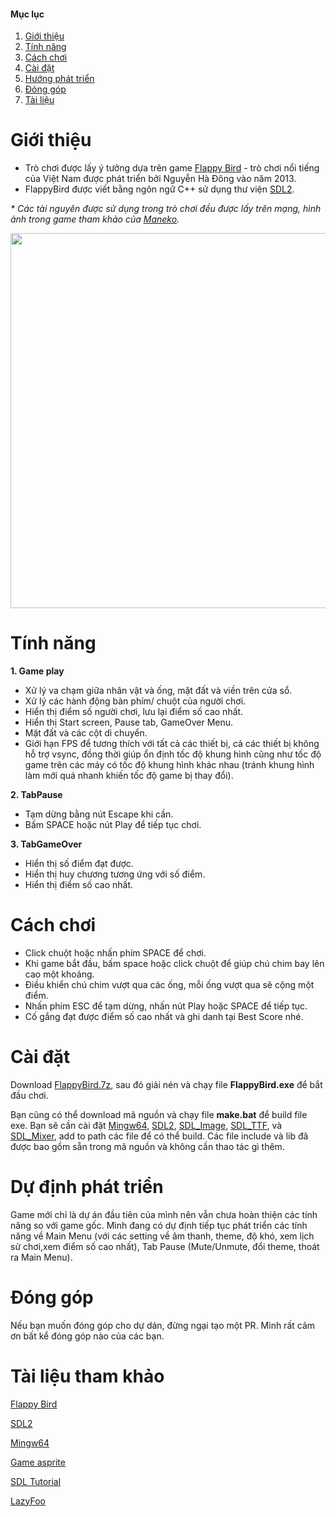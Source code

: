 #### Mục lục
1. [Giới thiệu](#gioi-thieu)
2. [Tính năng](#tinh-nang)
3. [Cách chơi](#choi)
4. [Cài đặt](#cai-dat)
5. [Hướng phát triển](#phat-trien)
6. [Đóng góp](#dong-gop)
6. [Tài liệu](#tham-khao)

# Giới thiệu <a name="gioi-thieu"></a>

* Trò chơi được lấy ý tưởng dựa trên game [Flappy Bird](https://wikipedia.org/wiki/Flappy_Bird) - trò chơi nổi tiếng của Việt Nam được phát triển bởi Nguyễn Hà Đông vào năm 2013.
* FlappyBird được viết bằng ngôn ngữ C++ sử dụng thư viện [SDL2](https://www.libsdl.org/download-2.0.php).

_* Các tài nguyên được sử dụng trong trò chơi đều được lấy trên mạng, hình ảnh trong game tham khảo của [Maneko](https://spritedatabase.net/game/2597)._

<p align="center">
<img width="1080" height="600" src="https://i.imgur.com/ujtC7XA.png">
</p>

# Tính năng <a name="tinh-nang"></a>

**1. Game play**
* Xử lý va chạm giữa nhân vật và ống, mặt đất và viền trên cửa sổ.
* Xử lý các hành động bàn phím/ chuột của người chơi.
* Hiển thị điểm số người chơi, lưu lại điểm số cao nhất.
* Hiển thị Start screen, Pause tab, GameOver Menu. 
* Mặt đất và các cột di chuyển.
* Giới hạn FPS để tương thích với tất cả các thiết bị, cả các thiết bị không hỗ trợ vsync, đồng thời giúp ổn định tốc độ khung hình cũng như tốc độ game trên các máy có tốc độ khung hình khác nhau (tránh khung hình làm mới quá nhanh khiến tốc độ game bị thay đổi).

**2. TabPause**
* Tạm dừng bằng nút Escape khi cần.
* Bấm SPACE hoặc nút Play để tiếp tục chơi.

**3. TabGameOver**
* Hiển thị số điểm đạt được.
* Hiển thị huy chương tương ứng với số điểm.
* Hiển thị điểm số cao nhất.

# Cách chơi <a name="choi"></a>
* Click chuột hoặc nhấn phím SPACE để chơi.
* Khi game bắt đầu, bấm space hoặc click chuột để giúp chú chim bay lên cao một khoảng.
* Điều khiển chú chim vượt qua các ống, mỗi ống vượt qua sẽ cộng một điểm.
* Nhấn phím ESC để tạm dừng, nhấn nút Play hoặc SPACE để tiếp tục.
* Cố gắng đạt được điểm số cao nhất và ghi danh tại Best Score nhé.

# Cài đặt <a name="cai-dat"></a>

Download [FlappyBird.7z](https://github.com/tranduytoan/FlappyBird/releases/download/v1.0/FlappyBird.7z), sau đó giải nén và chạy file **FlappyBird.exe** để bắt đầu chơi.

Bạn cũng có thể download mã nguồn và chạy file **make.bat** để build file exe. Bạn sẽ cần cài đặt [Mingw64](https://sourceforge.net/projects/mingw-w64/files/Toolchains%20targetting%20Win64/Personal%20Builds/mingw-builds/8.1.0/threads-win32/seh/x86_64-8.1.0-release-win32-seh-rt_v6-rev0.7z/download), [SDL2](https://www.libsdl.org/download-2.0.php), [SDL_Image](https://www.libsdl.org/projects/SDL_image), [SDL_TTF](https://www.libsdl.org/projects/SDL_ttf), và [SDL_Mixer](https://www.libsdl.org/projects/SDL_mixer), add to path các file để có thể build. Các file include và lib đã được bao gồm sẵn trong mã nguồn và không cần thao tác gì thêm.

# Dự định phát triển <a name="phat-trien"></a>

Game mới chỉ là dự án đầu tiên của mình nên vẫn chưa hoàn thiện các tính năng so với game gốc. Mình đang có dự định tiếp tục phát triển các tính năng về Main Menu (với các setting về âm thanh, theme, độ khó, xem lịch sử chơi,xem điểm số cao nhất), Tab Pause (Mute/Unmute, đổi theme, thoát ra Main Menu).

# Đóng góp <a name="dong-gop"></a>

Nếu bạn muốn đóng góp cho dự dán, đừng ngại tạo một PR. Mình rất cảm ơn bất kể đóng góp nào của các bạn.

# Tài liệu tham khảo <a name="tham-khao"></a>

[Flappy Bird](https://github.com/Ducanger/Flappy-Doge-SDL2) 

[SDL2](https://wiki.libsdl.org/SDL2/FrontPage)

[Mingw64](https://www.mingw-w64.org/)

[Game asprite](https://spritedatabase.net/game/2597)

[SDL Tutorial](https://youtube.com/playlist?list=PLICuKRn8LCNT2rPm9QVm7qNcQQ-FEAV8N)

[LazyFoo](https://lazyfoo.net/tutorials/SDL/)